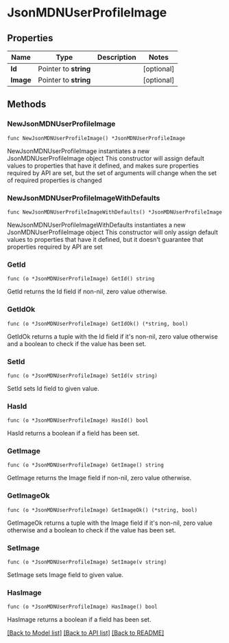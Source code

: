 # JsonMDNUserProfileImage

## Properties

Name | Type | Description | Notes
------------ | ------------- | ------------- | -------------
**Id** | Pointer to **string** |  | [optional] 
**Image** | Pointer to **string** |  | [optional] 

## Methods

### NewJsonMDNUserProfileImage

`func NewJsonMDNUserProfileImage() *JsonMDNUserProfileImage`

NewJsonMDNUserProfileImage instantiates a new JsonMDNUserProfileImage object
This constructor will assign default values to properties that have it defined,
and makes sure properties required by API are set, but the set of arguments
will change when the set of required properties is changed

### NewJsonMDNUserProfileImageWithDefaults

`func NewJsonMDNUserProfileImageWithDefaults() *JsonMDNUserProfileImage`

NewJsonMDNUserProfileImageWithDefaults instantiates a new JsonMDNUserProfileImage object
This constructor will only assign default values to properties that have it defined,
but it doesn't guarantee that properties required by API are set

### GetId

`func (o *JsonMDNUserProfileImage) GetId() string`

GetId returns the Id field if non-nil, zero value otherwise.

### GetIdOk

`func (o *JsonMDNUserProfileImage) GetIdOk() (*string, bool)`

GetIdOk returns a tuple with the Id field if it's non-nil, zero value otherwise
and a boolean to check if the value has been set.

### SetId

`func (o *JsonMDNUserProfileImage) SetId(v string)`

SetId sets Id field to given value.

### HasId

`func (o *JsonMDNUserProfileImage) HasId() bool`

HasId returns a boolean if a field has been set.

### GetImage

`func (o *JsonMDNUserProfileImage) GetImage() string`

GetImage returns the Image field if non-nil, zero value otherwise.

### GetImageOk

`func (o *JsonMDNUserProfileImage) GetImageOk() (*string, bool)`

GetImageOk returns a tuple with the Image field if it's non-nil, zero value otherwise
and a boolean to check if the value has been set.

### SetImage

`func (o *JsonMDNUserProfileImage) SetImage(v string)`

SetImage sets Image field to given value.

### HasImage

`func (o *JsonMDNUserProfileImage) HasImage() bool`

HasImage returns a boolean if a field has been set.


[[Back to Model list]](../README.md#documentation-for-models) [[Back to API list]](../README.md#documentation-for-api-endpoints) [[Back to README]](../README.md)


